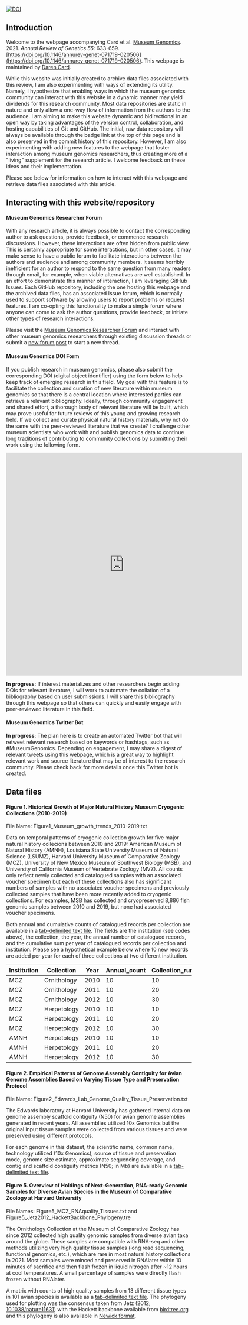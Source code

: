 [![DOI](https://zenodo.org/badge/DOI/10.5281/zenodo.5093841.svg)](https://doi.org/10.5281/zenodo.5093841)

## Introduction

Welcome to the webpage accompanying Card et al. [Museum Genomics](https://doi.org/10.1146/annurev-genet-071719-020506). 2021. *Annual Review of Genetics 55*: 633-659. [https://doi.org/10.1146/annurev-genet-071719-020506](https://doi.org/10.1146/annurev-genet-071719-020506). This webpage is maintained by [Daren Card](https://darencard.net). 

While this website was initially created to archive data files associated with this review, I am also experimenting with ways of extending its utility. Namely, I hypothesize that enabling ways in which the museum genomics community can interact with this website in a dynamic manner may yield dividends for this research community. Most data repositories are static in nature and only allow a one-way flow of information from the authors to the audience. I am aiming to make this website dynamic and bidirectional in an open way by taking advantages of the version control, collaboration, and hosting capabilities of Git and GitHub. The initial, raw data repository will always be available through the badge link at the top of this page and is also preserved in the commit history of this repository. However, I am also experimenting with adding new features to the webpage that foster interaction among museum genomics researchers, thus creating more of a "living" supplement for the research article. I welcome feedback on these ideas and their implementation. 

Please see below for information on how to interact with this webpage and retrieve data files associated with this article.

## Interacting with this website/repository

#### Museum Genomics Researcher Forum

With any research article, it is always possible to contact the corresponding author to ask questions, provide feedback, or commence research discussions. However, these interactions are often hidden from public view. This is certainly appropriate for some interactions, but in other cases, it may make sense to have a public forum to facilitate interactions between the authors and audience and among community members. It seems horribly inefficient for an author to respond to the same question from many readers through email, for example, when viable alternatives are well established. In an effort to demonstrate this manner of interaction, I am leveraging GitHub Issues. Each GitHub repository, including the one hosting this webpage and the archived data files, has an associated Issue forum, which is normally used to support software by allowing users to report problems or request features. I am co-opting this functionality to make a simple forum where anyone can come to ask the author questions, provide feedback, or initiate other types of research interactions.

Please visit the [Museum Genomics Researcher Forum](https://github.com/edwards-bird-lab/museum-genomics/issues) and interact with other museum genomics researchers through existing discussion threads or submit a [new forum post](https://github.com/edwards-bird-lab/museum-genomics/issues/new) to start a new thread.

#### Museum Genomics DOI Form

If you publish research in museum genomics, please also submit the corresponding DOI (digital object identifier) using the form below to help keep track of emerging research in this field. My goal with this feature is to facilitate the collection and curation of new literature within museum genomics so that there is a central location where interested parties can retrieve a relevant bibliography. Ideally, through community engagement and shared effort, a thorough body of relevant literature will be built, which may prove useful for future reviews of this young and growing research field. If we collect and curate physical natural history materials, why not do the same with the peer-reviewed literature that we create? I challenge other museum scientists who work with and publish genomics data to continue long traditions of contributing to community collections by submitting their work using the following form.

<iframe src="https://docs.google.com/forms/d/e/1FAIpQLSfTAK3YdDZp33oym3lChU2kezQNqv-3HsBYxdfmh4Sa6Ua_IQ/viewform?embedded=true" width="640" height="603" frameborder="0" marginheight="0" marginwidth="0">Loading…</iframe>

**In progress**: If interest materializes and other researchers begin adding DOIs for relevant literature, I will work to automate the collation of a bibliography based on user submissions. I will share this bibliography through this webpage so that others can quickly and easily engage with peer-reviewed literature in this field.

#### Museum Genomics Twitter Bot

**In progress**: The plan here is to create an automated Twitter bot that will retweet relevant research based on keywords or hashtags, such as #MuseumGenomics. Depending on engagement, I may share a digest of relevant tweets using this webpage, which is a great way to highlight relevant work and source literature that may be of interest to the research community. Please check back for more details once this Twitter bot is created.

## Data files

#### Figure 1. Historical Growth of Major Natural History Museum Cryogenic Collections (2010-2019)

File Name: Figure1_Museum_growth_trends_2010-2019.txt

Data on temporal patterns of cryogenic collection growth for five major natural history collecions between 2010 and 2019: American Museum of Natural History (AMNH), Louisiana State University Museum of Natural Science (LSUMZ), Harvard University Museum of Comparative Zoology (MCZ), University of New Mexico Museum of Southwest Biology (MSB), and University of California Museum of Vertebrate Zoology (MVZ). All counts only reflect newly collected and catalogued samples with an associated voucher specimen but each of these collections also has significant numbers of samples with no associated voucher specimens and previously collected samples that have been more recently added to cryogenic collections. For examples, MSB has collected and cryopreserved 8,886 fish genomic samples between 2010 and 2019, but none had associated voucher specimens.

Both annual and cumulative counts of catalogued records per collection are available in a [tab-delimited text file](https://raw.githubusercontent.com/edwards-bird-lab/museum-genomics/main/Figure1_Museum_growth_trends_2010-2019.txt). The fields are the institution (see codes above), the collection, the year, the annual number of catalogued records, and the cumulative sum per year of catalogued records per collection and institution. Please see a hypothetical example below where 10 new records are added per year for each of three collections at two different institution.

| Institution | Collection  | Year | Annual_count | Collection_running_count |
|-------------|-------------|------|--------------|--------------------------|
| MCZ         | Ornithology | 2010 | 10           | 10                       |
| MCZ         | Ornithology | 2011 | 10           | 20                       |
| MCZ         | Ornithology | 2012 | 10           | 30                       |
| MCZ         | Herpetology | 2010 | 10           | 10                       |
| MCZ         | Herpetology | 2011 | 10           | 20                       |
| MCZ         | Herpetology | 2012 | 10           | 30                       |
| AMNH        | Herpetology | 2010 | 10           | 10                       |
| AMNH        | Herpetology | 2011 | 10           | 20                       |
| AMNH        | Herpetology | 2012 | 10           | 30                       |

#### Figure 2. Empirical Patterns of Genome Assembly Contiguity for Avian Genome Assemblies Based on Varying Tissue Type and Preservation Protocol

File Name: Figure2_Edwards_Lab_Genome_Quality_Tissue_Preservation.txt

The Edwards laboratory at Harvard University has gathered internal data on genome assembly scaffold contiguity (N50) for avian genome assemblies generated in recent years. All assemblies utilized 10x Genomics but the original input tissue samples were collected from various tissues and were preserved using different protocols.

For each genome in this dataset, the scientific name, common name, technology utilized (10x Genomics), source of tissue and preservation mode, genome size estimate, approximate sequencing coverage, and contig and scaffold contiguity metrics (N50; in Mb) are available in a [tab-delimited text file](https://raw.githubusercontent.com/edwards-bird-lab/museum-genomics/main/Figure2_Edwards_Lab_Genome_Quality_Tissue_Preservation.txt).

#### Figure 5. Overview of Holdings of Next-Generation, RNA-ready Genomic Samples for Diverse Avian Species in the Museum of Comparative Zoology at Harvard University

File Names: Figure5_MCZ_RNAquality_Tissues.txt and Figure5_Jetz2012_HackettBackbone_Phylogeny.tre

The Ornithology Collection at the Museum of Comparative Zoology has since 2012 collected high quality genomic samples from diverse avian taxa around the globe. These samples are compatible with RNA-seq and other methods utilizing very high quality tissue samples (long read sequencing, functional genomics, etc.), which are rare in most natural history collections in 2021. Most samples were minced and preserved in RNAlater within 10 minutes of sacrifice and then flash frozen in liquid nitrogen after ~12 hours at cool temperatures. A small percentage of samples were directly flash frozen without RNAlater.

A matrix with counts of high quality samples from 13 different tissue types in 101 avian species is available as a [tab-delimited text file](https://raw.githubusercontent.com/edwards-bird-lab/museum-genomics/main/Figure5_MCZ_RNAquality_Tissues.txt). The phylogeny used for plotting was the consensus taken from Jetz (2012; [10.1038/nature11631](https://dx.doi.org/10.1038/nature11631)) with the Hackett backbone available from [birdtree.org](https://birdtree.org/) and this phylogeny is also available in [Newick format](https://raw.githubusercontent.com/edwards-bird-lab/museum-genomics/main/Figure5_Jetz2012_HackettBackbone_Phylogeny.tre).

